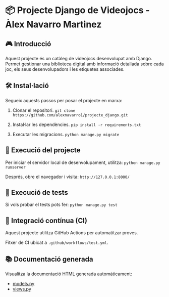 # 📦 Projecte Django de Videojocs - Àlex Navarro Martinez

## 🎮 Introducció
Aquest projecte és un catàleg de videojocs desenvolupat amb Django. Permet gestionar una biblioteca digital amb informació detallada sobre cada joc, els seus desenvolupadors i les etiquetes associades.

## 🛠️ Instal·lació
Segueix aquests passos per posar el projecte en marxa:

1. Clonar el repositori.
`git clone https://github.com/alexnavarro1/projecte_django.git`

2. Instal·lar les dependències.
`pip install -r requirements.txt`

3. Executar les migracions.
`python manage.py migrate`

## 🚀 Execució del projecte
Per iniciar el servidor local de desenvolupament, utilitza:
`python manage.py runserver`  

Després, obre el navegador i visita:
`http://127.0.0.1:8000/`

## 🧪 Execució de tests
Si vols probar el tests pots fer:
`python manage.py test`

## 🔄 Integració contínua (CI)
Aquest projecte utilitza GitHub Actions per automatitzar proves.

Fitxer de CI ubicat a `.github/workflows/test.yml`.

## 📚 Documentació generada
Visualitza la documentació HTML generada automàticament:
- [models.py](https://htmlpreview.github.io/?https://github.com/alexnavarro1/projecte_django/blob/main/docs/videojuegos.models.html)
- [views.py](http://htmlpreview.github.io/?https://github.com/alexnavarro1/projecte_django/blob/main/docs/videojuegos.views.html)
